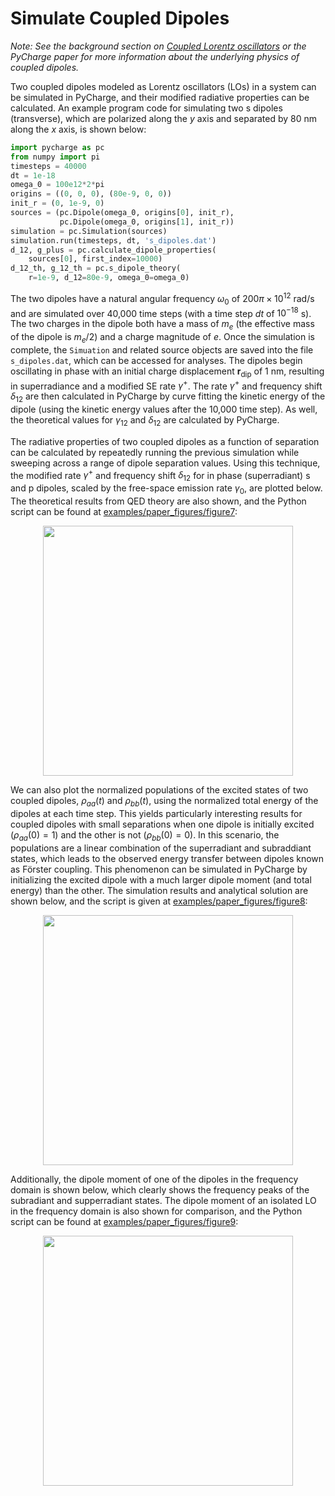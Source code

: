 # Simulate Coupled Dipoles

_Note: See the background section on [Coupled Lorentz oscillators](../../background_information/coupled_LOs) or the PyCharge paper for more information about the underlying physics of coupled dipoles._

Two coupled dipoles modeled as Lorentz oscillators (LOs) in a system can be simulated in PyCharge, and their modified radiative properties can be calculated. An example program code for simulating two s dipoles (transverse), which are polarized along the $y$ axis and separated by 80 nm along the $x$ axis, is shown below:

```python
import pycharge as pc
from numpy import pi
timesteps = 40000
dt = 1e-18
omega_0 = 100e12*2*pi
origins = ((0, 0, 0), (80e-9, 0, 0))
init_r = (0, 1e-9, 0)
sources = (pc.Dipole(omega_0, origins[0], init_r),
           pc.Dipole(omega_0, origins[1], init_r))
simulation = pc.Simulation(sources)
simulation.run(timesteps, dt, 's_dipoles.dat')
d_12, g_plus = pc.calculate_dipole_properties(
    sources[0], first_index=10000)
d_12_th, g_12_th = pc.s_dipole_theory(
    r=1e-9, d_12=80e-9, omega_0=omega_0)

```

 The two dipoles have a natural angular frequency $\omega_0$ of $200\pi\times10^{12}$ rad/s and are simulated over 40,000 time steps (with a time step $dt$ of $10^{-18}$ s). The two charges in the dipole both have a mass of $m_e$ (the effective mass of the dipole is $m_e/2$) and a charge magnitude of $e$. Once the simulation is complete, the `Simuation` and related source objects are saved into the file `s_dipoles.dat`, which can be accessed for analyses. The dipoles begin oscillating in phase with an initial charge displacement $\mathbf{r}_{\mathrm{dip}}$ of 1 nm, resulting in superradiance and a modified SE rate $\gamma^+$. The rate $\gamma^+$ and frequency shift $\delta_{12}$ are then calculated in PyCharge by curve fitting the kinetic energy of the dipole (using the kinetic energy values after the 10,000 time step). As well, the theoretical values for $\gamma_{12}$ and $\delta_{12}$ are calculated by PyCharge.

The radiative properties of two coupled dipoles as a function of separation can be calculated by repeatedly running the previous simulation while sweeping across a range of dipole separation values. Using this technique, the modified rate $\gamma^+$ and frequency shift $\delta_{12}$ for in phase (superradiant) s and p dipoles, scaled by the free-space emission rate $\gamma_0$, are plotted below. The theoretical results from QED theory are also shown, and the Python script can be found at [examples/paper_figures/figure7](https://github.com/MatthewFilipovich/pycharge/blob/master/examples/paper_figures/figure7.py):

<p align="center">
  <img width="400" src="../../figs/figure7.png">
</p>

We can also plot the normalized populations of the excited states of two coupled dipoles, $\rho_{aa}(t)$ and $\rho_{bb}(t)$, using the normalized total energy of the dipoles at each time step. This yields particularly interesting results for coupled dipoles with small separations when one dipole is initially excited ($\rho_{aa}(0)=1$) and the other is not ($\rho_{bb}(0)=0$). In this scenario, the populations are a linear combination of the superradiant and subraddiant states, which leads to the observed energy transfer between dipoles known as Förster coupling. This phenomenon can be simulated in PyCharge by initializing the excited dipole with a much larger dipole moment (and total energy) than the other. The simulation results and analytical solution are shown below, and the script is given at [examples/paper_figures/figure8](https://github.com/MatthewFilipovich/pycharge/blob/master/examples/paper_figures/figure8.py):

<p align="center">
  <img width="400" src="../../figs/figure8.png">
</p>

Additionally, the dipole moment of one of the dipoles in the frequency domain is shown below, which clearly shows the frequency peaks of the subradiant and supperradiant states. The dipole moment of an isolated LO in the frequency domain is also shown for comparison, and the Python script can be found at [examples/paper_figures/figure9](https://github.com/MatthewFilipovich/pycharge/blob/master/examples/paper_figures/figure9.py):

<p align="center">
  <img width="400" src="../../figs/figure9.png">
</p>